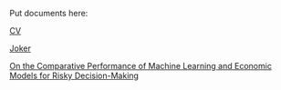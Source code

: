 Put documents here:


[CV](/cv.pdf)

[Joker](/joker.pdf)

[On the Comparative Performance of Machine Learning and Economic Models for Risky Decision-Making](/MLvsDT.pdf)
